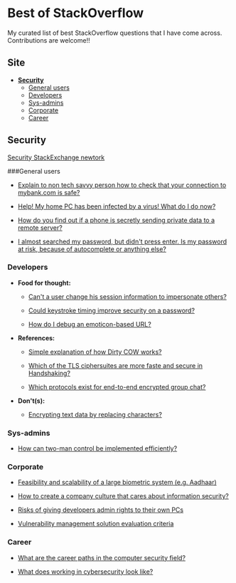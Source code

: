 # Best of StackOverflow
My curated list of best StackOverflow questions that I have come across. Contributions are welcome!!

## Site
* **[Security](#security)**
  * [General users](#general-users)
  * [Developers](#developers)
  * [Sys-admins](#sys-admins)
  * [Corporate](#corporate)
  * [Career](#career)

## Security
[Security StackExchange newtork](http://security.stackexchange.com/)

###General users

* [Explain to non tech savvy person how to check that your connection to mybank.com is safe?](http://security.stackexchange.com/questions/112383/explain-to-non-tech-savvy-person-how-to-check-that-your-connection-to-mybank-com) 

* [Help! My home PC has been infected by a virus! What do I do now?](http://security.stackexchange.com/questions/138606/help-my-home-pc-has-been-infected-by-a-virus-what-do-i-do-now)

* [How do you find out if a phone is secretly sending private data to a remote server?](http://security.stackexchange.com/questions/65533/how-do-you-find-out-if-a-phone-is-secretly-sending-private-data-to-a-remote-serv)

* [I almost searched my password, but didn't press enter. Is my password at risk, because of autocomplete or anything else?](http://security.stackexchange.com/questions/121847/i-almost-searched-my-password-but-didnt-press-enter-is-my-password-at-risk-b)


### Developers

* **Food for thought:**

  * [Can't a user change his session information to impersonate others?](http://security.stackexchange.com/questions/140217/cant-a-user-change-his-session-information-to-impersonate-others)  

  * [Could keystroke timing improve security on a password?](http://security.stackexchange.com/questions/121824/could-keystroke-timing-improve-security-on-a-password)

  * [How do I debug an emoticon-based URL?](http://superuser.com/questions/1131772/how-do-i-debug-an-emoticon-based-url)

* **References:**

  * [Simple explanation of how Dirty COW works?](http://security.stackexchange.com/questions/140469/simple-explanation-of-how-dirty-cow-works)

  * [Which of the TLS ciphersuites are more faste and secure in Handshaking?](http://security.stackexchange.com/questions/129823/which-of-the-tls-ciphersuites-are-more-faste-and-secure-in-handshaking)

  * [Which protocols exist for end-to-end encrypted group chat?](http://security.stackexchange.com/questions/126768/which-protocols-exist-for-end-to-end-encrypted-group-chat)

* **Don't(s):**

  * [Encrypting text data by replacing characters?](http://security.stackexchange.com/questions/127961/encrypting-text-data-by-replacing-characters)


### Sys-admins

* [How can two-man control be implemented efficiently?](http://security.stackexchange.com/questions/131391/how-can-two-man-control-be-implemented-efficiently)


### Corporate
* [Feasibility and scalability of a large biometric system (e.g. Aadhaar)](http://security.stackexchange.com/questions/128860/feasibility-and-scalability-of-a-large-biometric-system-e-g-aadhaar)

* [How to create a company culture that cares about information security?](http://security.stackexchange.com/questions/139992/how-to-create-a-company-culture-that-cares-about-information-security)

* [Risks of giving developers admin rights to their own PCs](http://security.stackexchange.com/questions/14967/risks-of-giving-developers-admin-rights-to-their-own-pcs)

* [Vulnerability management solution evaluation criteria](http://security.stackexchange.com/questions/126360/vulnerability-management-solution-evaluation-criteria)

### Career

* [What are the career paths in the computer security field?](http://security.stackexchange.com/questions/3772/what-are-the-career-paths-in-the-computer-security-field)

* [What does working in cybersecurity look like?](http://security.stackexchange.com/questions/31686/what-does-working-in-cybersecurity-look-like)
